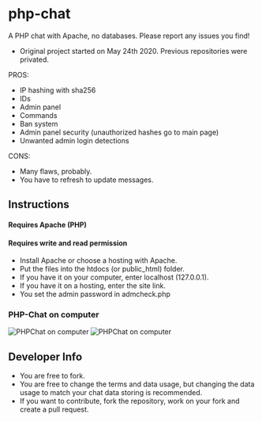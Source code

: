 # php-chat
A PHP chat with Apache, no databases.
Please report any issues you find!

* Original project started on May 24th 2020. Previous repositories were privated.

PROS:
* IP hashing with sha256
* IDs
* Admin panel
* Commands
* Ban system
* Admin panel security (unauthorized hashes go to main page)
* Unwanted admin login detections

CONS:
* Many flaws, probably.
* You have to refresh to update messages.

## Instructions
#### Requires Apache (PHP)
#### Requires write and read permission
* Install Apache or choose a hosting with Apache.
* Put the files into the htdocs (or public_html) folder.
* If you have it on your computer, enter localhost (127.0.0.1).
* If you have it on a hosting, enter the site link.
* You set the admin password in admcheck.php

### PHP-Chat on computer
![PHPChat on computer](https://i.imgur.com/Ljgi69v.png)
![PHPChat on computer](https://i.imgur.com/DWw17fN.png)

## Developer Info
* You are free to fork.
* You are free to change the terms and data usage, but changing the data usage to match your chat data storing is recommended.
* If you want to contribute, fork the repository, work on your fork and create a pull request.

